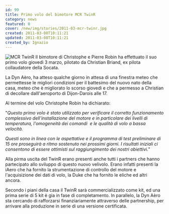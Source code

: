 ```yaml
---
id: 99
title: Primo volo del bimotore MCR TwinR
category: news
featured: 0
cover: /new/img/stories/2011-03-mcr-twinr.jpg
created: 2011-03-08T10:11:21
updated: 2011-03-08T10:11:21
created_by: Ignazio
---
```


<img alt="MCR TwinR" class="float-start mr-3 w-[300px]" src="/new/img/stories/2011-03-mcr-twinr.jpg" title="Primo volo per il TwinR"/>
Il bimotore di Christophe e Pierre Robin ha effettuato il suo primo volo giovedì 3 marzo, pilotato da Christian Briand, ex pilota collaudatore della Socata.

La Dyn Aèro, ha atteso qualche giorno in attesa di una finestra meteo che permettesse le migliori condizioni per il battesimo del nuovo nato della casa, meteo che è migliorato lo scorso giovedì e che a permesso a Christian di decollare dalll'aeroporto di Dijon-Darois alle 17.

Al termine del volo Christophe Robin ha dichiarato:

"<em>Questo primo volo è stato utilizzato per verificare il corretto funzionamento complessivo dell'installazione del motore e in particolare dei livelli di temperatura, l'omogeneità dei comandi  e le qualità di volo a bassa velocità.

Questi sono in linea con le aspettative e il programma di test preliminare di 15 ore proseguirà a ritmo sostenuto nei prossimi giorni. I risultati iniziali ci consentono di essere ottimisti sul raggiungimento dei nostri obiettivi.</em>"

Alla pirma uscita del TwinR erano presenti anche tutti i partners che hanno partecipato allo sviluppo di questo nuovo velivolo. Erano infatti presenti la iAero che ha fornito la strumentazione di controllo del motore e l'acquisizione dei dati di volo, la Duke che ha fornito le eliche ed altri ancora.

Secondo i piani della casa il TwinR sarà commercializzato come kit, ed una prima serie di 5 kit è gia in fase di completamento. In parallelo, la Dyn Aèro sta cercando di rafforzarsi finanziariamente attraverso delle partnership, per arrivare alla produzione in serie di una versione certificata.
